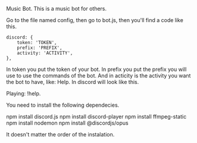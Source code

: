 Music Bot.
This is a music bot for others.

Go to the file named config, then go to bot.js, then you'll find a code like this.

    discord: {
        token: 'TOKEN',
        prefix: 'PREFIX',
        activity: 'ACTIVITY',
    },

In token you put the token of your bot.
In prefix you put the prefix you will use to use the commands of the bot.
And in acticity is the activity you want the bot to have, like: <prefix>Help. In discord will look like this.
  
  Playing: !help.
  
  



You need to install the following dependecies.

npm install discord.js
npm install discord-player
npm install ffmpeg-static
npm install nodemon
npm install @discordjs/opus

It doesn't matter the order of the instalation.


